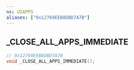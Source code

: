 ```yaml
---
ns: UIAPPS
aliases: ["0x12769EEB8DBD7A7B"]
---
```

## _CLOSE_ALL_APPS_IMMEDIATE

```c
// 0x12769EEB8DBD7A7B
void _CLOSE_ALL_APPS_IMMEDIATE();
```

